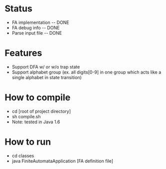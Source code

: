 # Status
* FA implementation -- DONE
* FA debug info -- DONE
* Parse input file -- DONE

# Features
* Support DFA w/ or w/o trap state
* Support alphabet group (ex. all digits[0-9] in one group which acts like a single alphabet in state transition)

# How to compile
* cd [root of project directory]
* sh compile.sh
* Note: tested in Java 1.6

# How to run
* cd classes
* java FiniteAutomataApplication [FA definition file]

